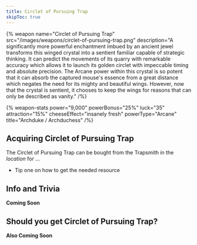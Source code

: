 ```yaml
---
title: Circlet of Pursuing Trap
skipToc: true
---
```


{% weapon
 name="Circlet of Pursuing Trap"
 src="/images/weapons/circlet-of-pursuing-trap.png"
 description="A significantly more powerful enchantment imbued by an ancient jewel transforms this winged crystal into a sentient familiar capable of strategic thinking. It can predict the movements of its quarry with remarkable accuracy which allows it to launch its golden circlet with impeccable timing and absolute precision. The Arcane power within this crystal is so potent that it can absorb the captured mouse's essence from a great distance which negates the need for its mighty and beautiful wings. However, now that the crystal is sentient, it chooses to keep the wings for reasons that can only be described as vanity."
/%}

{% weapon-stats
 power="9,000"
 powerBonus="25%"
 luck="35"
 attraction="15%"
 cheeseEffect="insanely fresh"
 powerType="Arcane"
 title="Archduke / Archduchess"
/%}

## Acquiring Circlet of Pursuing Trap

The Circlet of Pursuing Trap can be bought from the Trapsmith in the *location* for ...

- Tip one on how to get the needed resource

## Info and Trivia

**Coming Soon**

## Should you get Circlet of Pursuing Trap?

**Also Coming Soon**
